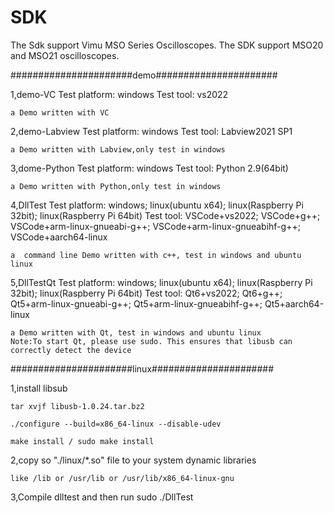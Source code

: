 # SDK
The Sdk support Vimu MSO Series Oscilloscopes. The SDK support MSO20 and MSO21 oscilloscopes.

######################demo######################

1,demo-VC
	Test platform: windows
	Test tool: vs2022

	a Demo written with VC
	
2,demo-Labview
	Test platform: windows
	Test tool: Labview2021 SP1

	a Demo written with Labview,only test in windows

3,dome-Python
	Test platform: windows
	Test tool: Python 2.9(64bit)

	a Demo written with Python,only test in windows

4,DllTest
	Test platform: windows; linux(ubuntu x64); linux(Raspberry Pi 32bit); linux(Raspberry Pi 64bit)
	Test tool: VSCode+vs2022; VSCode+g++; VSCode+arm-linux-gnueabi-g++; VSCode+arm-linux-gnueabihf-g++; VSCode+aarch64-linux

	a  command line Demo written with c++, test in windows and ubuntu linux

5,DllTestQt
	Test platform: windows; linux(ubuntu x64); linux(Raspberry Pi 32bit); linux(Raspberry Pi 64bit)
	Test tool: Qt6+vs2022; Qt6+g++; Qt5+arm-linux-gnueabi-g++; Qt5+arm-linux-gnueabihf-g++; Qt5+aarch64-linux

	a Demo written with Qt, test in windows and ubuntu linux
	Note:To start Qt, please use sudo. This ensures that libusb can correctly detect the device
	
######################linux######################

1,install libsub

	tar xvjf libusb-1.0.24.tar.bz2
	
	./configure --build=x86_64-linux --disable-udev
	
	make install / sudo make install
2,copy so "./linux/*.so" file to your system dynamic libraries

	like /lib or /usr/lib or /usr/lib/x86_64-linux-gnu
	
3,Compile dlltest and then run
	sudo ./DllTest

